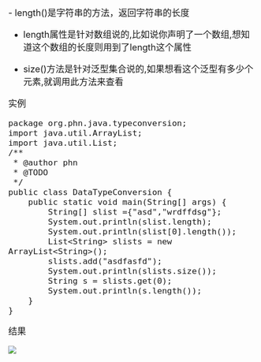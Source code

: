 <font size="4">
- length()是字符串的方法，返回字符串的长度

- length属性是针对数组说的,比如说你声明了一个数组,想知道这个数组的长度则用到了length这个属性

- size()方法是针对泛型集合说的,如果想看这个泛型有多少个元素,就调用此方法来查看



实例

    package org.phn.java.typeconversion;
    import java.util.ArrayList;
    import java.util.List;
    /**
     * @author phn
     * @TODO
     */
    public class DataTypeConversion {
    	public static void main(String[] args) {
    		String[] slist ={"asd","wrdffdsg"};
    		System.out.println(slist.length);
    		System.out.println(slist[0].length());
    		List<String> slists = new ArrayList<String>();
    		slists.add("asdfasfd");
    		System.out.println(slists.size());
    		String s = slists.get(0);
    		System.out.println(s.length());
    	}
    } 

结果

![](http://i.imgur.com/rUI40bf.png)